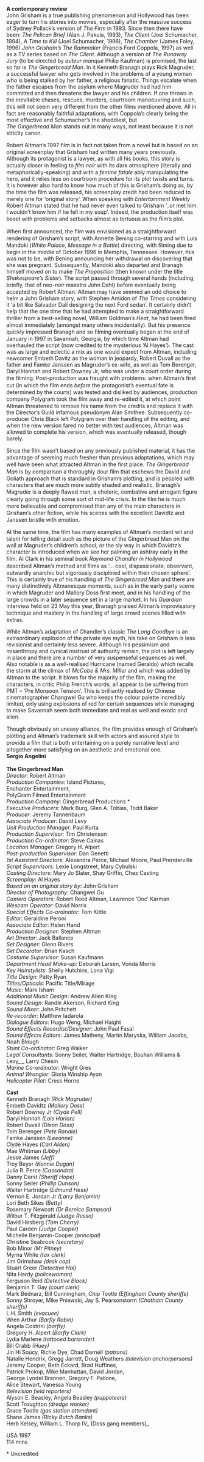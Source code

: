 **A contemporary review**<br>
John Grisham is a true publishing phenomenon and Hollywood has been eager to turn his stories into movies, especially after the massive success of Sydney Pollack’s version of _The Firm_ in 1993. Since then there have been: _The Pelican Brief_ (Alan J. Pakula, 1993), _The Client_ (Joel Schumacher, 1994), _A Time to Kill_ (Joel Schumacher, 1996), _The Chamber_ (James Foley, 1996) _John Grisham’s The Rainmaker_ (Francis Ford Coppola, 1997) as well as a TV series based on _The Client_. Although a version of _The Runaway Jury_ (to be directed by _auteur manqué_ Philip Kaufman) is promised, the last so far is _The Gingerbread Man_.  In it Kenneth Branagh plays Rick Magruder, a successful lawyer who gets involved in the problems of a young woman who is being stalked by her father, a religious fanatic. Things escalate when the father escapes from the asylum where Magruder had had him committed and then threatens the lawyer and his children. If one throws in the inevitable chases, rescues, murders, courtroom manoeuvring and such, this will not seem very different from the other ﬁlms mentioned above. All in fact are reasonably faithful adaptations, with Coppola’s clearly being the most effective and Schumacher’s the shoddiest, but  
_The Gingerbread Man_ stands out in many ways, not least because it is not strictly canon.

Robert Altman’s 1997 ﬁlm is in fact not taken from a novel but is based on an original screenplay that Grisham had written many years previously. Although its protagonist is a lawyer, as with all his books, this story is actually closer in feeling to _ﬁlm noir_ with its dark atmosphere (literally and metaphorically-speaking) and with a _femme fatale_ ably manipulating the hero, and it relies less on courtroom procedure for its plot twists and turns. It is however also hard to know how much of this is Grisham’s doing as, by the time the ﬁlm was released, his screenplay credit had been reduced to merely one for ‘original story’. When speaking with _Entertainment Weekly_ Robert Altman stated that he had never even talked to Grisham ‘..or met him. I wouldn’t know him if he fell in my soup’. Indeed, the production itself was beset with problems and setbacks almost as tortuous as the ﬁlm’s plot.

When ﬁrst announced, the ﬁlm was envisioned as a straightforward rendering of Grisham’s script, with Annette Bening co-starring and with Luis Mandoki (_White Palace_, _Message in a Bottle_) directing, with ﬁlming due to begin in the middle of October 1996 in Memphis, Tennessee. However, this was not to be, with Bening announcing her withdrawal on discovering that she was pregnant. Subsequently, Mandoki also departed and Branagh himself moved on to make _The Proposition_ (then known under the title _Shakespeare’s Sister_). The script passed through several hands (including, brieﬂy, that of neo-_noir_ maestro John Dahl) before eventually being accepted by Robert Altman. Altman may have seemed an odd choice to helm a John Grisham story, with Stephen Amidon of _The Times_ considering it ‘a bit like Salvador Dalí designing the next Ford sedan’. It certainly didn’t help that the one time that he had attempted to make a straightforward thriller from a best-selling novel, William Goldman’s _Heat_, he had been ﬁred almost immediately (amongst many others incidentally). But his presence quickly impressed Branagh and so ﬁlming eventually began at the end of January in 1997 in Savannah, Georgia, by which time Altman had overhauled the script (now credited to the mysterious ‘Al Hayes’). The cast was as large and eclectic a mix as one would expect from Altman, including newcomer Embeth Davitz as the woman in jeopardy, Robert Duvall as the father and Famke Janssen as Magruder’s ex-wife, as well as Tom Berenger, Daryl Hannah and Robert Downey Jr, who was under a court order during the ﬁlming. Post-production was fraught with problems: when Altman’s ﬁrst cut (in which the ﬁlm ends _before_ the protagonist’s eventual fate is determined by the courts) was tested and disliked by audiences, production company Polygram took the ﬁlm away and re-edited it, at which point Altman threatened to remove his name from the credits and replace it with the Director’s Guild infamous pseudonym Alan Smithee. Subsequently co-producer Chris Black left Polygram over their handling of the editing, and when the new version fared no better with test audiences, Altman was allowed to complete his version, which was eventually released, though barely.

Since the ﬁlm wasn’t based on any previously published material, it has the advantage of seeming much fresher than previous adaptations, which may well have been what attracted Altman in the ﬁrst place. _The Gingerbread Man_ is by comparison a thoroughly dour ﬁlm that eschews the David and Goliath approach that is standard in Grisham’s plotting, and is peopled with characters that are much more subtly shaded and realistic. Branagh’s Magruder is a deeply ﬂawed man, a choleric, combative and arrogant ﬁgure clearly going through some sort of mid-life crisis. In the ﬁlm he is much more believable and compromised than any of the main characters in Grisham’s other ﬁction, while his scenes with the excellent Davidtz and Janssen bristle with emotion.

At the same time, the ﬁlm has many examples of Altman’s mordant wit and talent for telling detail such as the picture of the Gingerbread Man on the wall at Magruder’s children’s school, or the sly way in which Davidtz’s character is introduced when we see her palming an ashtray early in the ﬁlm. Al Clark in his seminal book _Raymond Chandler in Hollywood_ described Altman’s method and ﬁlms as ‘… cool, dispassionate, observant, outwardly anarchic but vigorously disciplined within their chosen sphere’. This is certainly true of his handling of _The Gingerbread Man_ and there are many distinctively Altmanesque moments, such as in the early party scene in which Magruder and Mallory Doss ﬁrst meet, and in his handling of the large crowds in a later sequence set in a large market. In his _Guardian_ interview held on 23 May this year, Branagh praised Altman’s improvisatory technique and mastery in the handling of large crowd scenes ﬁlled with extras.

While Altman’s adaptation of Chandler’s classic _The Long Goodbye_ is an extraordinary explosion of the private eye myth, his take on Grisham is less revisionist and certainly less severe. Although his pessimism and misanthropy and cynical mistrust of authority remain, the plot is left largely in place and there are a number of very suspenseful sequences as well. Also notable is as a well-realised Hurricane (named Geraldo) which recalls the storm at the climax of _McCabe & Mrs. Miller_ and which was added by Altman to the script. It blows for the majority of the ﬁlm, making the characters, in critic Philip French’s words, all appear to be suffering from PMT – ‘Pre Monsoon Tension’. This is brilliantly realised by Chinese cinematographer Changwei Gu who keeps the colour palette incredibly limited, only using explosions of red for certain sequences while managing to make Savannah seem both immediate and real as well and exotic and alien.

Though obviously an uneasy alliance, the ﬁlm provides enough of Grisham’s plotting and Altman’s trademark skill with actors and assured style to provide a ﬁlm that is both entertaining on a purely narrative level and altogether more satisfying on an aesthetic and emotional one.<br>
**Sergio Angelini**<br>
<br>
**The Gingerbread Man**<br>
_Director_: Robert Altman  
_Production Companies_: Island Pictures,  
Enchanter Entertainment,  
PolyGram Filmed Entertainment  
_Production Company_: Gingerbread Productions *  
_Executive Producers_: Mark Burg, Glen A. Tobias, Todd Baker  
_Producer_: Jeremy Tannenbaum  
_Associate Producer_: David Levy  
_Unit Production Manager_: Paul Kurta  
_Production Supervisor_: Tim Christenson  
_Production Co-ordinator_: Steve Cainas  
_Location Manager_: Gregory H. Alpert  
_Post-production Supervisor_: Dan Genetti  
_1st Assistant Directors_: Alexandra Perce, Michael Moore, Paul Prenderville  
_Script Supervisors_: Lexie Longstreet, Mary Cybulski  
_Casting Directors_: Mary Jo Slater, Shay Griffin, Chez Casting  
_Screenplay_: Al Hayes  
_Based on an original story by_: John Grisham  
_Director of Photography_: Changwei Gu  
_Camera Operators_: Robert Reed Altman, Lawrence ‘Doc’ Karman  
_Wescam Operator_: David Norris  
_Special Effects Co-ordinator_: Tom Kittle  
_Editor_: Geraldine Peroni  
_Associate Editor_: Helen Hand  
_Production Designer_: Stephen Altman  
_Art Director_: Jack Ballance  
_Set Designer_: Glenn Rivers  
_Set Decorator_: Brian Kasch  
_Costume Supervisor_: Susan Kaufmann  
_Department Head Make-up_: Deborah Larsen, Vonda Morris  
_Key Hairstylists_: Shelly Hutchins, Lona Vigi  
_Title Design_: Patty Ryan  
_Titles/Opticals_: Pacific Title/Mirage  
_Music_: Mark Isham  
_Additional Music Design_: Andrew Allen King  
_Sound Design_: Randle Akerson, Richard King  
_Sound Mixer_: John Pritchett  
_Re-recorder_: Matthew Iadarola  
_Dialogue Editors_: Hugo Weng, Michael Haight  
_Sound Effects Recordist/Designer_: John Paul Fasal  
_Sound Effects Editors_: James Matheny, Martin Maryska, William Jacobs, Noah Blough  
_Stunt Co-ordinator_: Greg Walker  
_Legal Consultants_: Sonny Seiler, Walter Hartridge, Bouhan Williams & Levy_,_ Larry Chesin  
_Marine Co-ordinator_: Wright Gres  
_Animal Wrangler_: Gloria Winship Ayon  
_Helicopter Pilot_: Cress Horne

**Cast**<br>
Kenneth Branagh _(Rick Magruder)_  
Embeth Davidtz _(Mallory Doss)_  
Robert Downey Jr _(Clyde Pell)_  
Daryl Hannah _(Lois Harlan)_  
Robert Duvall _(Dixon Doss)_  
Tom Berenger _(Pete Randle)_  
Famke Janssen _(Leeanne)_  
Clyde Hayes _(Carl Alden)_  
Mae Whitman _(Libby)_  
Jesse James _(Jeff)_  
Troy Beyer _(Konnie Dugan)_  
Julia R. Perce _(Cassandra)_  
Danny Darst _(Sheriff Hope)_  
Sonny Seiler _(Phillip Dunson)_  
Walter Hartridge _(Edmund Hess)_  
Vernon E. Jordan Jr _(Larry Benjamin)_  
Lori Beth Sikes _(Betty)_  
Rosemary Newcott _(Dr Bernice Sampson)_  
Wilbur T. Fitzgerald _(Judge Russo)_  
David Hirsberg _(Tom Cherry)_  
Paul Carden _(Judge Cooper)_  
Michelle Benjamin-Cooper _(principal)_  
Christine Seabrook _(secretary)_  
Bob Minor _(Mr Pitney)_  
Myrna White _(tax clerk)_  
Jim Grimshaw _(desk cop)_  
Stuart Greer _(Detective Hal)_  
Nita Hardy _(policewoman)_  
Ferguson Reid _(Detective Black)_  
Benjamin T. Gay _(court clerk)_  
Mark Bednarz, Bill Cunningham, Chip Tootle _(Effingham County sheriffs)_  
Sonny Shroyer, Mike Pniewski, Jay S. Pearsonstorm _(Chatham County sheriffs)_  
L.H. Smith _(evacuee)_  
Wren Arthur _(Barfly Robin)_  
Angela Costrini _(barfly)_  
Gregory H. Alpert _(Barfly Clark)_  
Lydia Marlene _(tattooed bartender)_  
Bill Crabb _(Huey)_  
Jin Hi Soucy, Richie Dye, Chad Darnell _(patrons)_  
Natalie Hendrix, Gregg Jarrett, Doug Weathers _(television anchorpersons)_  
Jeremy Cooper, Beth Eckard, Brad Huffines,  
Patrick Prokop, Mike Manhattan,  David Jordan,  
George Lyndel Brannen, Gregory F. Pallone,  
Alice Stewart, Vanessa Young  
_(television field reporters)_  
Alyson E. Beasley, Angela Beasley _(puppeteers)_  
Scott Troughton _(dredge worker)_  
Grace Tootle _(gas station attendant)_  
Shane James _(Ricky Butch Banks)_  
Herb Kelsey, William L. Thorp IV_ 
(Doss gang members)_

USA 1997<br>
114 mins<br>

\* Uncredited
<!--stackedit_data:
eyJoaXN0b3J5IjpbMjAzNDQ4NDQ4OV19
-->